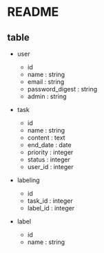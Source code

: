 # README

## table
- user
  - id
  - name : string
  - email : string
  - password_digest : string
  - admin : string

- task
  - id
  - name : string
  - content : text
  - end_date : date
  - priority : integer
  - status : integer
  - user_id : integer

- labeling
  - id
  - task_id : integer
  - label_id : integer

- label
  - id
  - name : string
